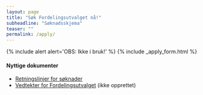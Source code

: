```yaml
---
layout: page
title: "Søk Fordelingsutvalget nå!"
subheadline: "Søknadsskjema"
teaser: ""
permalink: /apply/
---
```


{% include alert alert='OBS: Ikke i bruk!' %}
{% include _apply_form.html %}

#### Nyttige  dokumenter
- [Retningslinjer for søknader](/retningslinjer/)
- [Vedtekter for Fordelingsutvalget](/vedtekter/) (ikke opprettet)
